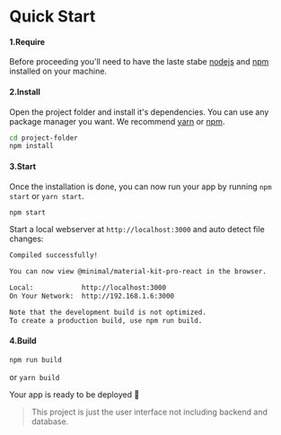 # Quick Start

#### 1.Require

Before proceeding you'll need to have the laste stabe [nodejs](https://nodejs.org/en/) and [npm](https://www.npmjs.com) installed on your machine.

#### 2.Install

Open the project folder and install it's dependencies. You can use any package manager you want. We recommend [yarn](https://yarnpkg.com) or [npm](https://www.npmjs.com).

```sh
cd project-folder
npm install
```

#### 3.Start

Once the installation is done, you can now run your app by running `npm start` or `yarn start`.

```sh
npm start
```

Start a local webserver at `http://localhost:3000` and auto detect file changes:

```sh
Compiled successfully!

You can now view @minimal/material-kit-pro-react in the browser.

Local:            http://localhost:3000
On Your Network:  http://192.168.1.6:3000

Note that the development build is not optimized.
To create a production build, use npm run build.
```

#### 4.Build

```sh
npm run build
```

or `yarn build`

Your app is ready to be deployed 👏

> This project is just the user interface not including backend and database.
